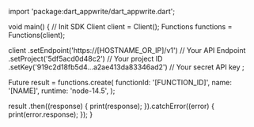 import 'package:dart_appwrite/dart_appwrite.dart';

void main() { // Init SDK
  Client client = Client();
  Functions functions = Functions(client);

  client
    .setEndpoint('https://[HOSTNAME_OR_IP]/v1') // Your API Endpoint
    .setProject('5df5acd0d48c2') // Your project ID
    .setKey('919c2d18fb5d4...a2ae413da83346ad2') // Your secret API key
  ;

  Future result = functions.create(
    functionId: '[FUNCTION_ID]',
    name: '[NAME]',
    runtime: 'node-14.5',
  );

  result
    .then((response) {
      print(response);
    }).catchError((error) {
      print(error.response);
  });
}